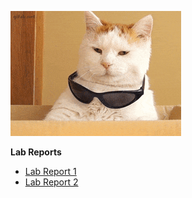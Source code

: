 ![Image](cool-cat-sunglasses.gif)

**Lab Reports** 
* [Lab Report 1](lab1-elements/lab-report-1-week-2.html)
* [Lab Report 2](lab-report-2-week-4.html)
